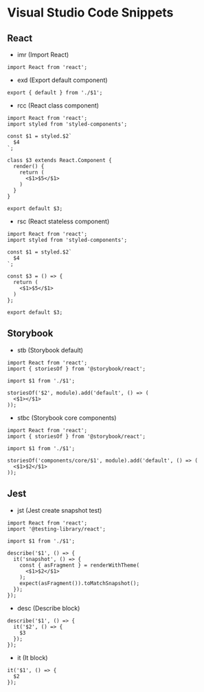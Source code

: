 # Visual Studio Code Snippets

## React

* imr (Import React) 

```
import React from 'react';
```

* exd (Export default component)

```
export { default } from './$1';
```

* rcc (React class component)

```
import React from 'react';
import styled from 'styled-components';

const $1 = styled.$2`
  $4
`;

class $3 extends React.Component {
  render() {
    return (
      <$1>$5</$1>
    )
  }
}

export default $3;
```

* rsc (React stateless component)

```
import React from 'react';
import styled from 'styled-components';

const $1 = styled.$2`
  $4
`;

const $3 = () => {
  return (
    <$1>$5</$1>
  )
};

export default $3;
```

## Storybook

* stb (Storybook default)

```
import React from 'react';
import { storiesOf } from '@storybook/react';

import $1 from './$1';

storiesOf('$2', module).add('default', () => (
  <$1></$1>
));
```

* stbc (Storybook core components)

```
import React from 'react';
import { storiesOf } from '@storybook/react';

import $1 from './$1';

storiesOf('components/core/$1', module).add('default', () => (
  <$1>$2</$1>
));
```

## Jest

* jst (Jest create snapshot test)

```
import React from 'react';
import '@testing-library/react';

import $1 from './$1';

describe('$1', () => {
  it('snapshot', () => {
    const { asFragment } = renderWithTheme(
      <$1>$2</$1>
    );
    expect(asFragment()).toMatchSnapshot();
  });
});
```

* desc (Describe block) 

```
describe('$1', () => {
  it('$2', () => {
    $3
  });
});
```

* it (It block)

```
it('$1', () => {
  $2
});
```

